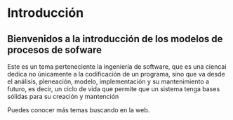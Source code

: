 # Introducción

## Bienvenidos a la introducción de los modelos de procesos de sofware
Este es un tema perteneciente la ingeniería de software, que es una ciencai dedica no únicamente a la codificación 
de un programa, sino que va desde el análisis, pleneación, modelo, implementación y su mantenimiento a futuro, es 
decir, un ciclo de vida que permite que un sistema tenga bases sólidas para su creación y mantención

Puedes conocer más temas buscando en la web.

```{tableofcontents}
```
